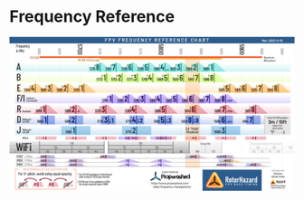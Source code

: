 # Frequency Reference

![Frequency Reference Chart](img/Frequency%20Reference%20Chart%202022-11-10.png)
